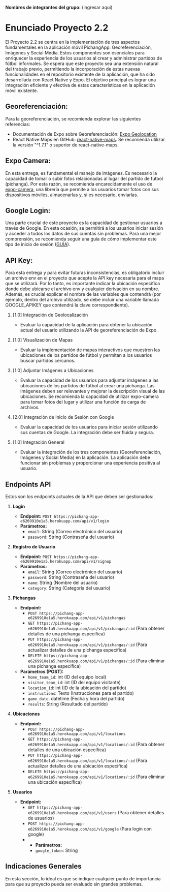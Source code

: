 **Nombres de integrantes del grupo:** (ingresar aquí)

# Enunciado Proyecto 2.2

El Proyecto 2.2 se centra en la implementación de tres aspectos fundamentales en la aplicación móvil PichangApp: Georeferenciación, Imágenes y Social Media. Estos componentes son esenciales para enriquecer la experiencia de los usuarios al crear y administrar partidos de fútbol informales. Se espera que este proyecto sea una extensión natural del trabajo previo, permitiendo la incorporación de estas nuevas funcionalidades en el repositorio existente de la aplicación, que ha sido desarrollada con React Native y Expo. El objetivo principal es lograr una integración eficiente y efectiva de estas características en la aplicación móvil existente.

## Georeferenciación:
Para la georeferenciación, se recomienda explorar las siguientes referencias:
- Documentación de Expo sobre Georeferenciación: [Expo Geolocation](https://docs.expo.dev/versions/latest/sdk/location/)
- React Native Maps en GitHub: [react-native-maps](https://github.com/react-native-maps/react-native-maps). Se recomienda utilizar la versión "^1.7.1" o superior de react-native-maps.

## Expo Camera:
En esta entrega, es fundamental el manejo de imágenes. Es necesario la capacidad de tomar o subir fotos relacionadas al lugar del partido de fútbol (pichanga). Por esta razón, se recomienda encarecidamente el uso de [expo-camera](https://docs.expo.dev/versions/latest/sdk/camera/), una librería que permite a los usuarios tomar fotos con sus dispositivos móviles, almacenarlas y, si es necesario, enviarlas.

## Google Login:
Una parte crucial de este proyecto es la capacidad de gestionar usuarios a través de Google. En esta ocasión, se permitirá a los usuarios iniciar sesión y acceder a todos los datos de sus cuentas sin problemas. Para una mejor comprensión, se recomienda seguir una guía de cómo implementar este tipo de inicio de sesión ([GUÍA](https://docs.google.com/document/d/1-kn-e2g1AiKyYPMcCifUSO_YpCu8dQ4D6lE-WEgTDi8/edit?usp=sharing)).

## API Key:
Para esta entrega y para evitar futuras inconsistencias, es obligatorio incluir un archivo env en el proyecto que acepte la API key necesaria para el mapa que se utilizará. Por lo tanto, es importante indicar la ubicación específica donde debe ubicarse el archivo env y cualquier derivación en su nombre. Además, es crucial explicar el nombre de las variables que contendrá (por ejemplo, dentro del archivo utilizado, se debe incluir una variable llamada GOOGLE_APIKEY que contendrá la clave correspondiente).

1. [1.0] Integración de Geolocalización
   - Evaluar la capacidad de la aplicación para obtener la ubicación actual del usuario utilizando la API de georeferenciación de Expo.

2. [1.0] Visualización de Mapas
   - Evaluar la implementación de mapas interactivos que muestren las ubicaciones de los partidos de fútbol y permitan a los usuarios buscar partidos cercanos.

3. [1.0] Adjuntar Imágenes a Ubicaciones
   - Evaluar la capacidad de los usuarios para adjuntar imágenes a las ubicaciones de los partidos de fútbol al crear una pichanga. Las imágenes deben ser relevantes y mejorar la descripción visual de las ubicaciones. Se recomienda la capacidad de utilizar expo-camera para tomar fotos del lugar y utilizar una función de carga de archivos.

4. [2.0] Integración de Inicio de Sesión con Google
   - Evaluar la capacidad de los usuarios para iniciar sesión utilizando sus cuentas de Google. La integración debe ser fluida y segura.

5. [1.0] Integración General
   - Evaluar la integración de los tres componentes (Georeferenciación, Imágenes y Social Media) en la aplicación. La aplicación debe funcionar sin problemas y proporcionar una experiencia positiva al usuario.

## Endpoints API

Estos son los endpoints actuales de la API que deben ser gestionados:

1. **Login**
   - **Endpoint:** `POST https://pichang-app-e6269910e1a5.herokuapp.com/api/v1/login`
   - **Parámetros:**
     - `email`: String (Correo electrónico del usuario)
     - `password`: String (Contraseña del usuario)

2. **Registro de Usuario**
   - **Endpoint:** `POST https://pichang-app-e6269910e1a5.herokuapp.com/api/v1/signup`
   - **Parámetros:**
     - `email`: String (Correo electrónico del usuario)
     - `password`: String (Contraseña del usuario)
     - `name`: String (Nombre del usuario)
     - `category`: String (Categoría del usuario)

3. **Pichangas**
   - **Endpoint:** 
     - `POST https://pichang-app-e6269910e1a5.herokuapp.com/api/v1/pichangas`
     - `GET https://pichang-app-e6269910e1a5.herokuapp.com/api/v1/pichangas/:id` (Para obtener detalles de una pichanga específica)
     - `PUT https://pichang-app-e6269910e1a5.herokuapp.com/api/v1/pichangas/:id` (Para actualizar detalles de una pichanga específica)
     - `DELETE https://pichang-app-e6269910e1a5.herokuapp.com/api/v1/pichangas/:id` (Para eliminar una pichanga específica)
   - **Parámetros (POST):**
     - `home_team_id`: int (ID del equipo local)
     - `visitor_team_id`: int (ID del equipo visitante)
     - `location_id`: int (ID de la ubicación del partido)
     - `instructions`: Texto (Instrucciones para el partido)
     - `game_date`: datetime (Fecha y hora del partido)
     - `results`: String (Resultado del partido)

4. **Ubicaciones**
   - **Endpoint:** 
     - `POST https://pichang-app-e6269910e1a5.herokuapp.com/api/v1/locations`
     - `GET https://pichang-app-e6269910e1a5.herokuapp.com/api/v1/locations/:id` (Para obtener detalles de una ubicación específica)
     - `PUT https://pichang-app-e6269910e1a5.herokuapp.com/api/v1/locations/:id` (Para actualizar detalles de una ubicación específica)
     - `DELETE https://pichang-app-e6269910e1a5.herokuapp.com/api/v1/locations/:id` (Para eliminar una ubicación específica)

5. **Usuarios**
    - **Endpoint:** 
        - `GET https://pichang-app-e6269910e1a5.herokuapp.com/api/v1/users` (Para obtener detalles de usuarios)
        - `POST https://pichang-app-e6269910e1a5.herokuapp.com/api/v1/google` (Para login con google)
        - - **Parámetros:**
          - `google_token`: String

## Indicaciones Generales

En esta sección, lo ideal es que se indique cualquier punto de importancia para que su proyecto pueda ser evaluado sin grandes problemas.
